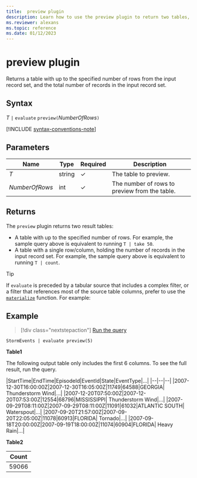 ```yaml
---
title:  preview plugin
description: Learn how to use the preview plugin to return two tables, one with the specified number of rows, and the other with the total number of records. 
ms.reviewer: alexans
ms.topic: reference
ms.date: 01/12/2023
---
```

# preview plugin

Returns a table with up to the specified number of rows from the input record set, and the total number of records in the input record set.

## Syntax

*T* `|` `evaluate` `preview(`*NumberOfRows*`)`

[!INCLUDE [syntax-conventions-note](../../includes/syntax-conventions-note.md)]

## Parameters

| Name | Type | Required | Description |
|--|--|--|--|
|*T*|string|&check;|The table to preview.|
|*NumberOfRows*| int| &check; | The number of rows to preview from the table.|

## Returns

The `preview` plugin returns two result tables:

* A table with up to the specified number of rows.
  For example, the sample query above is equivalent to running `T | take 50`.
* A table with a single row/column, holding the number of records in the
  input record set.
  For example, the sample query above is equivalent to running `T | count`.

> [!TIP]
> If `evaluate` is preceded by a tabular source that includes a complex filter, or a filter that references most of the source table columns, prefer to use the [`materialize`](materialize-function.md) function. For example:

## Example

> [!div class="nextstepaction"]
> <a href="https://dataexplorer.azure.com/clusters/help/databases/Samples?query=H4sIAAAAAAAAAwsuyS/KdS1LzSspVqhRSC1LzClNLElVKChKLctMLdcw1QQA4xlbCCEAAAA=" target="_blank">Run the query</a>

```kusto
StormEvents | evaluate preview(5)
```

**Table1**

The following output table only includes the first 6 columns. To see the full result, run the query.

|StartTime|EndTime|EpisodeId|EventId|State|EventType|...|
|--|--|--|
|2007-12-30T16:00:00Z|2007-12-30T16:05:00Z|11749|64588|GEORGIA| Thunderstorm Wind|...|
|2007-12-20T07:50:00Z|2007-12-20T07:53:00Z|12554|68796|MISSISSIPPI| Thunderstorm Wind|...|
|2007-09-29T08:11:00Z|2007-09-29T08:11:00Z|11091|61032|ATLANTIC SOUTH| Waterspout|...|
|2007-09-20T21:57:00Z|2007-09-20T22:05:00Z|11078|60913|FLORIDA| Tornado|...|
|2007-09-18T20:00:00Z|2007-09-19T18:00:00Z|11074|60904|FLORIDA| Heavy Rain|...|

**Table2**

|Count|
|--|
|59066|
